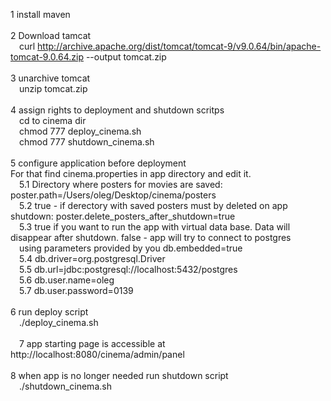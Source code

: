 1 install maven<br>
<br>
2 Download tamcat<br>
   &emsp;curl http://archive.apache.org/dist/tomcat/tomcat-9/v9.0.64/bin/apache-tomcat-9.0.64.zip --output tomcat.zip<br>
<br>
3 unarchive tomcat<br>
   &emsp;unzip tomcat.zip<br>
<br>
4 assign rights to deployment and shutdown scritps<br>
   &emsp;cd to cinema dir<br>
   &emsp;chmod 777 deploy_cinema.sh<br>
   &emsp;chmod 777 shutdown_cinema.sh<br>
<br>
5 configure application before deployment<br>
For that find cinema.properties in app directory and edit it.<br>
  &emsp;5.1 Directory where posters for movies are saved: poster.path=/Users/oleg/Desktop/cinema/posters<br>
  &emsp;5.2 true - if derectory with saved posters must by deleted on app shutdown: poster.delete_posters_after_shutdown=true<br>
  &emsp;5.3 true if you want to run the app with virtual data base. Data will disappear after shutdown. false - app will try to connect to postgres<br> 
  &emsp;using parameters provided by you db.embedded=true<br>
  &emsp;5.4 db.driver=org.postgresql.Driver<br>
  &emsp;5.5 db.url=jdbc:postgresql://localhost:5432/postgres<br>
  &emsp;5.6 db.user.name=oleg<br>
  &emsp;5.7 db.user.password=0139<br>
<br>
6 run deploy script<br>
  &emsp;./deploy_cinema.sh<br>
<br>
  &emsp;7 app starting page is accessible at http://localhost:8080/cinema/admin/panel<br>
<br>
8 when app is no longer needed run shutdown script<br>
  &emsp;./shutdown_cinema.sh<br>
